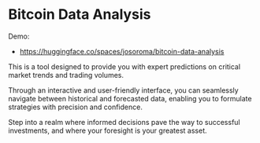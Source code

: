 # Bitcoin Data Analysis

Demo:

- https://huggingface.co/spaces/josoroma/bitcoin-data-analysis

This is a tool designed to provide you with expert predictions on critical market trends and trading volumes.

Through an interactive and user-friendly interface, you can seamlessly navigate between historical and forecasted data, enabling you to formulate strategies with precision and confidence.

Step into a realm where informed decisions pave the way to successful investments, and where your foresight is your greatest asset.
